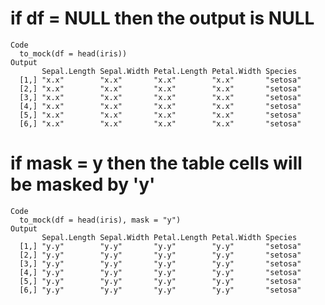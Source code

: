 # if df = NULL then the output is NULL

    Code
      to_mock(df = head(iris))
    Output
           Sepal.Length Sepal.Width Petal.Length Petal.Width Species 
      [1,] "x.x"        "x.x"       "x.x"        "x.x"       "setosa"
      [2,] "x.x"        "x.x"       "x.x"        "x.x"       "setosa"
      [3,] "x.x"        "x.x"       "x.x"        "x.x"       "setosa"
      [4,] "x.x"        "x.x"       "x.x"        "x.x"       "setosa"
      [5,] "x.x"        "x.x"       "x.x"        "x.x"       "setosa"
      [6,] "x.x"        "x.x"       "x.x"        "x.x"       "setosa"

# if mask = y then the table cells will be masked by 'y'

    Code
      to_mock(df = head(iris), mask = "y")
    Output
           Sepal.Length Sepal.Width Petal.Length Petal.Width Species 
      [1,] "y.y"        "y.y"       "y.y"        "y.y"       "setosa"
      [2,] "y.y"        "y.y"       "y.y"        "y.y"       "setosa"
      [3,] "y.y"        "y.y"       "y.y"        "y.y"       "setosa"
      [4,] "y.y"        "y.y"       "y.y"        "y.y"       "setosa"
      [5,] "y.y"        "y.y"       "y.y"        "y.y"       "setosa"
      [6,] "y.y"        "y.y"       "y.y"        "y.y"       "setosa"

